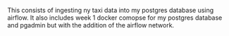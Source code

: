 This consists of ingesting ny taxi data into my postgres database using airflow. It also includes week 1 docker comopse for my postgres database and pgadmin but with the addition of the airflow network.
